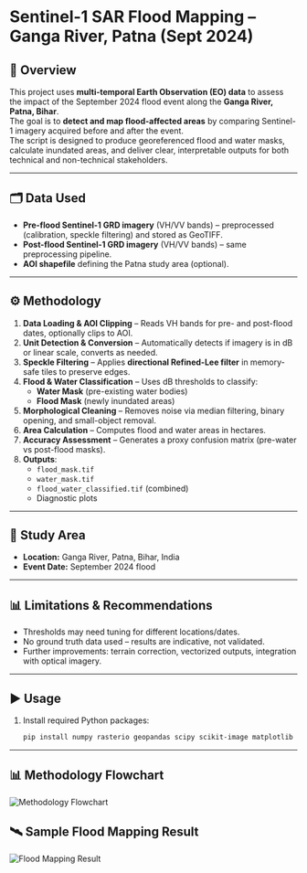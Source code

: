 # Sentinel-1 SAR Flood Mapping – Ganga River, Patna (Sept 2024)

## 📌 Overview
This project uses **multi-temporal Earth Observation (EO) data** to assess the impact of the September 2024 flood event along the **Ganga River, Patna, Bihar**.  
The goal is to **detect and map flood-affected areas** by comparing Sentinel-1 imagery acquired before and after the event.  
The script is designed to produce georeferenced flood and water masks, calculate inundated areas, and deliver clear, interpretable outputs for both technical and non-technical stakeholders.

---

## 🗂 Data Used
- **Pre-flood Sentinel-1 GRD imagery** (VH/VV bands) – preprocessed (calibration, speckle filtering) and stored as GeoTIFF.  
- **Post-flood Sentinel-1 GRD imagery** (VH/VV bands) – same preprocessing pipeline.  
- **AOI shapefile** defining the Patna study area (optional).  

---

## ⚙️ Methodology
1. **Data Loading & AOI Clipping** – Reads VH bands for pre- and post-flood dates, optionally clips to AOI.  
2. **Unit Detection & Conversion** – Automatically detects if imagery is in dB or linear scale, converts as needed.  
3. **Speckle Filtering** – Applies **directional Refined-Lee filter** in memory-safe tiles to preserve edges.  
4. **Flood & Water Classification** – Uses dB thresholds to classify:
   - **Water Mask** (pre-existing water bodies)  
   - **Flood Mask** (newly inundated areas)  
5. **Morphological Cleaning** – Removes noise via median filtering, binary opening, and small-object removal.  
6. **Area Calculation** – Computes flood and water areas in hectares.  
7. **Accuracy Assessment** – Generates a proxy confusion matrix (pre-water vs post-flood masks).  
8. **Outputs**:
   - `flood_mask.tif`
   - `water_mask.tif`
   - `flood_water_classified.tif` (combined)
   - Diagnostic plots

---

## 📍 Study Area
- **Location:** Ganga River, Patna, Bihar, India  
- **Event Date:** September 2024 flood

---

## 📊 Limitations & Recommendations
- Thresholds may need tuning for different locations/dates.
- No ground truth data used – results are indicative, not validated.
- Further improvements: terrain correction, vectorized outputs, integration with optical imagery.

---

## ▶️ Usage
1. Install required Python packages:
   ```bash
   pip install numpy rasterio geopandas scipy scikit-image matplotlib scikit-learn

---

## 📊 Methodology Flowchart
![Methodology Flowchart]("C:\GalaxEye\outputs_2\Methodology_flowchart.png")

## 🛰️ Sample Flood Mapping Result
![Flood Mapping Result](images/flood_result.png)
